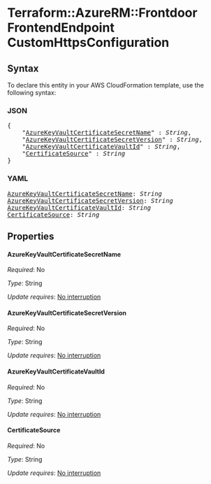 # Terraform::AzureRM::Frontdoor FrontendEndpoint CustomHttpsConfiguration

## Syntax

To declare this entity in your AWS CloudFormation template, use the following syntax:

### JSON

<pre>
{
    "<a href="#azurekeyvaultcertificatesecretname" title="AzureKeyVaultCertificateSecretName">AzureKeyVaultCertificateSecretName</a>" : <i>String</i>,
    "<a href="#azurekeyvaultcertificatesecretversion" title="AzureKeyVaultCertificateSecretVersion">AzureKeyVaultCertificateSecretVersion</a>" : <i>String</i>,
    "<a href="#azurekeyvaultcertificatevaultid" title="AzureKeyVaultCertificateVaultId">AzureKeyVaultCertificateVaultId</a>" : <i>String</i>,
    "<a href="#certificatesource" title="CertificateSource">CertificateSource</a>" : <i>String</i>
}
</pre>

### YAML

<pre>
<a href="#azurekeyvaultcertificatesecretname" title="AzureKeyVaultCertificateSecretName">AzureKeyVaultCertificateSecretName</a>: <i>String</i>
<a href="#azurekeyvaultcertificatesecretversion" title="AzureKeyVaultCertificateSecretVersion">AzureKeyVaultCertificateSecretVersion</a>: <i>String</i>
<a href="#azurekeyvaultcertificatevaultid" title="AzureKeyVaultCertificateVaultId">AzureKeyVaultCertificateVaultId</a>: <i>String</i>
<a href="#certificatesource" title="CertificateSource">CertificateSource</a>: <i>String</i>
</pre>

## Properties

#### AzureKeyVaultCertificateSecretName

_Required_: No

_Type_: String

_Update requires_: [No interruption](https://docs.aws.amazon.com/AWSCloudFormation/latest/UserGuide/using-cfn-updating-stacks-update-behaviors.html#update-no-interrupt)

#### AzureKeyVaultCertificateSecretVersion

_Required_: No

_Type_: String

_Update requires_: [No interruption](https://docs.aws.amazon.com/AWSCloudFormation/latest/UserGuide/using-cfn-updating-stacks-update-behaviors.html#update-no-interrupt)

#### AzureKeyVaultCertificateVaultId

_Required_: No

_Type_: String

_Update requires_: [No interruption](https://docs.aws.amazon.com/AWSCloudFormation/latest/UserGuide/using-cfn-updating-stacks-update-behaviors.html#update-no-interrupt)

#### CertificateSource

_Required_: No

_Type_: String

_Update requires_: [No interruption](https://docs.aws.amazon.com/AWSCloudFormation/latest/UserGuide/using-cfn-updating-stacks-update-behaviors.html#update-no-interrupt)

